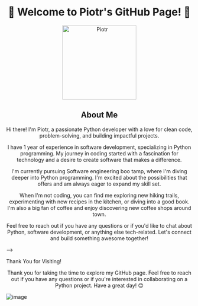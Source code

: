 <h1 align="center">👋 Welcome to Piotr's GitHub Page! 👋</h1>

<p align="center">
  <img src="https://github.com/peterpan993.png" alt="Piotr" width="200">
</p>


<h2 align="center">About Me</h2>

<p align="center">Hi there! I'm Piotr, a passionate Python developer with a love for clean code, problem-solving, and building impactful projects.</p>

<p align="center">I have 1 year of experience in software development, specializing in Python programming. My journey in coding started with a fascination for technology and a desire to create software that makes a difference.</p>

<p align="center">I'm currently pursuing Software engineering boo tamp, where I'm diving deeper into Python programming. I'm excited about the possibilities that offers and am always eager to expand my skill set.</p>

<p align="center">When I'm not coding, you can find me exploring new hiking trails, experimenting with new recipes in the kitchen, or diving into a good book. I'm also a big fan of coffee and enjoy discovering new coffee shops around town.</p>

<p align="center">Feel free to reach out if you have any questions or if you'd like to chat about Python, software development, or anything else tech-related. Let's connect and build something awesome together!</p>
-->

Thank You for Visiting!</h2>

<p align="center">Thank you for taking the time to explore my GitHub page. Feel free to reach out if you have any questions or if you're interested in collaborating on a Python project. Have a great day! 😊</p>


![image](https://github.com/PeterPan993/PeterPan993/assets/153871003/3a087c1a-c15d-4104-bbe4-3d0cf7a96848)
